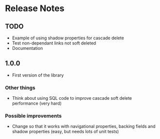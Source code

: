 # Release Notes

## TODO

* Example of using shadow properties for cascade delete
* Test non-dependant links not soft deleted
* Documentation

## 1.0.0

- First version of the library


### Other things


* Think about using SQL code to improve cascade soft delete performance (very hard)

### Possible improvements

- Change so that it works with navigational properties, backing fields and shadow properties (easy, but needs lots of unit tests)

